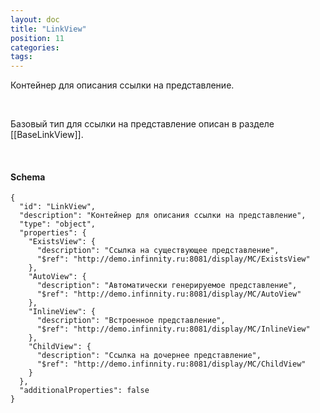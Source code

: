```yaml
---
layout: doc
title: "LinkView"
position: 11
categories: 
tags: 
---
```


Контейнер для описания ссылки на представление.

   

Базовый тип для ссылки на представление описан в разделе [[BaseLinkView]].

  

#### Schema

```
{
  "id": "LinkView",
  "description": "Контейнер для описания ссылки на представление",
  "type": "object",
  "properties": {
    "ExistsView": {
      "description": "Ссылка на существующее представление",
      "$ref": "http://demo.infinnity.ru:8081/display/MC/ExistsView"
    },
    "AutoView": {
      "description": "Автоматически генерируемое представление",
      "$ref": "http://demo.infinnity.ru:8081/display/MC/AutoView"
    },
    "InlineView": {
      "description": "Встроенное представление",
      "$ref": "http://demo.infinnity.ru:8081/display/MC/InlineView"
    },
    "ChildView": {
      "description": "Ссылка на дочернее представление",
      "$ref": "http://demo.infinnity.ru:8081/display/MC/ChildView"
    }
  },
  "additionalProperties": false
}
```

 

 

